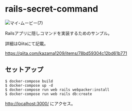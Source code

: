 # rails-secret-command

![マイ-ムービー(7)](https://user-images.githubusercontent.com/51913879/123138008-8fa06f00-d48f-11eb-896b-91dee07c1434.gif)

Railsアプリに隠しコマンドを実装するためのサンプル。

詳細はQiitaにて記載。

https://qiita.com/kazama1209/items/78bd59304c12bd61b771

## セットアップ

```
$ docker-compose build
$ docker-compose up -d
$ docker-compose run web rails webpacker:install
$ docker-compose run web rails db:create
```

[http://localhost:3000/](http://localhost:3000/) にアクセス。
